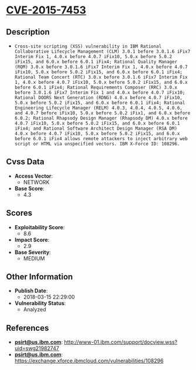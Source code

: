 
# [CVE-2015-7453](http://www-01.ibm.com/support/docview.wss?uid=swg21982747)

## Description

- `Cross-site scripting (XSS) vulnerability in IBM Rational Collaborative Lifecycle Management (CLM) 3.0.1 before 3.0.1.6 iFix7 Interim Fix 1, 4.0.x before 4.0.7 iFix10, 5.0.x before 5.0.2 iFix15, and 6.0.x before 6.0.1 iFix4; Rational Quality Manager (RQM) 3.0.x before 3.0.1.6 iFix7 Interim Fix 1, 4.0.x before 4.0.7 iFix10, 5.0.x before 5.0.2 iFix15, and 6.0.x before 6.0.1 iFix4; Rational Team Concert (RTC) 3.0.x before 3.0.1.6 iFix7 Interim Fix 1, 4.0.x before 4.0.7 iFix10, 5.0.x before 5.0.2 iFix15, and 6.0.x before 6.0.1 iFix4; Rational Requirements Composer (RRC) 3.0.x before 3.0.1.6 iFix7 Interim Fix 1 and 4.0.x before 4.0.7 iFix10; Rational DOORS Next Generation (RDNG) 4.0.x before 4.0.7 iFix10, 5.0.x before 5.0.2 iFix15, and 6.0.x before 6.0.1 iFix4; Rational Engineering Lifecycle Manager (RELM) 4.0.3, 4.0.4, 4.0.5, 4.0.6, and 4.0.7 before iFix10, 5.0.x before 5.0.2 iFix1, and 6.0.x before 6.0.2; Rational Rhapsody Design Manager (Rhapsody DM) 4.0.x before 4.0.7 iFix10, 5.0.x before 5.0.2 iFix15, and 6.0.x before 6.0.1 iFix4; and Rational Software Architect Design Manager (RSA DM) 4.0.x before 4.0.7 iFix10, 5.0.x before 5.0.2 iFix15, and 6.0.x before 6.0.1 iFix4 allows remote attackers to inject arbitrary web script or HTML via unspecified vectors. IBM X-Force ID: 108296.`

## Cvss Data

- **Access Vector**:
  - NETWORK
- **Base Score**:
  - 4.3

## Scores

- **Exploitability Score**:
  - 8.6
- **Impact Score**:
  - 2.9
- **Base Severity**:
  - MEDIUM

## Other Information

- **Publish Date**:
  - 2018-03-15 22:29:00
- **Vulnerability Status**:
  - Analyzed

## References

- **psirt@us.ibm.com**: http://www-01.ibm.com/support/docview.wss?uid=swg21982747
- **psirt@us.ibm.com**: https://exchange.xforce.ibmcloud.com/vulnerabilities/108296
